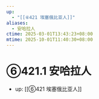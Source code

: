 ```yaml
---
up:
  - "[[⑥421 埃塞俄比亚人]]"
aliases:
  - 安哈拉人
ctime: 2025-03-01T13:43:23+08:00
mtime: 2025-10-01T11:40:30+08:00
---
```


# ⑥421.1 安哈拉人

- up: [[⑥421 埃塞俄比亚人]]
